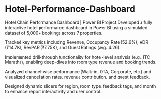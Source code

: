 # Hotel-Performance-Dashboard
Hotel Chain Performance Dashboard | Power BI Project
Developed a fully interactive hotel performance dashboard in Power BI using a simulated dataset of 5,000+ bookings across 7 properties.

Tracked key metrics including Revenue, Occupancy Rate (52.6%), ADR (₹14.7K), RevPAR (₹7.75K), and Guest Ratings (avg. 4.26).

Implemented drill-through functionality for hotel-level analysis (e.g., ITC Maratha), enabling deep-dives into room type revenue and booking trends.

Analyzed channel-wise performance (Walk-in, OTA, Corporate, etc.) and visualized cancellation rates, revenue contribution, and guest feedback.

Designed dynamic slicers for region, room type, feedback tags, and month to enhance report interactivity and user control.
